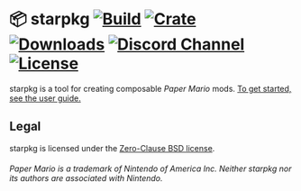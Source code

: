 # 📦 starpkg [![Build](https://img.shields.io/github/workflow/status/nanaian/starpkg/Push/master)](https://github.com/nanaian/starpkg/actions) [![Crate](https://img.shields.io/crates/v/starpkg?label=release)](https://crates.io/crates/starpkg) [![Downloads](https://img.shields.io/github/downloads/nanaian/starpkg/total)](https://github.com/nanaian/starpkg/releases/latest) [![Discord Channel](https://img.shields.io/discord/279322074412089344?color=7289DA&logo=discord&logoColor=fff)](https://discord.gg/xzq6egG) [![License](https://img.shields.io/github/license/nanaian/starpkg)](https://github.com/nanaian/starpkg/blob/master/LICENSE)

starpkg is a tool for creating composable _Paper Mario_ mods. [To get started, see the user guide.](https://imalex.xyz/starpkg)

## Legal

starpkg is licensed under the [Zero-Clause BSD license](https://github.com/nanaian/starpkg/blob/master/LICENSE).

###### Paper Mario is a trademark of Nintendo of America Inc. Neither starpkg nor its authors are associated with Nintendo.
